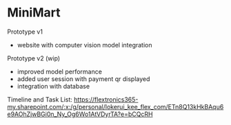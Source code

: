 # MiniMart

Prototype v1
- website with computer vision model integration

Prototype v2 (wip)
- improved model performance
- added user session with payment qr displayed
- integration with database

Timeline and Task List: 
https://flextronics365-my.sharepoint.com/:x:/g/personal/lokerui_kee_flex_com/ETn8Q13kHkBAqu6e9AOhZjwBGi0n_Ny_Og6Wo1AtVDyrTA?e=bCQcRH
